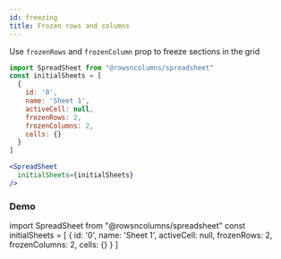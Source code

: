 ```yaml
---
id: freezing
title: Frozen rows and columns
---
```


Use `frozenRows` and `frozenColumn` prop to freeze sections in the grid


```jsx
import SpreadSheet from "@rowsncolumns/spreadsheet"
const initialSheets = [
  {
    id: '0',
    name: 'Sheet 1',
    activeCell: null,
    frozenRows: 2,
    frozenColumns: 2,
    cells: {}
  }
]

<SpreadSheet
  initialSheets={initialSheets}
/>

```


### Demo

import SpreadSheet from "@rowsncolumns/spreadsheet"
const initialSheets = [
  {
    id: '0',
    name: 'Sheet 1',
    activeCell: null,
    frozenRows: 2,
    frozenColumns: 2,
    cells: {}
  }
]

<SpreadSheet
  autoFocus={false}
  initialSheets={initialSheets}
/>